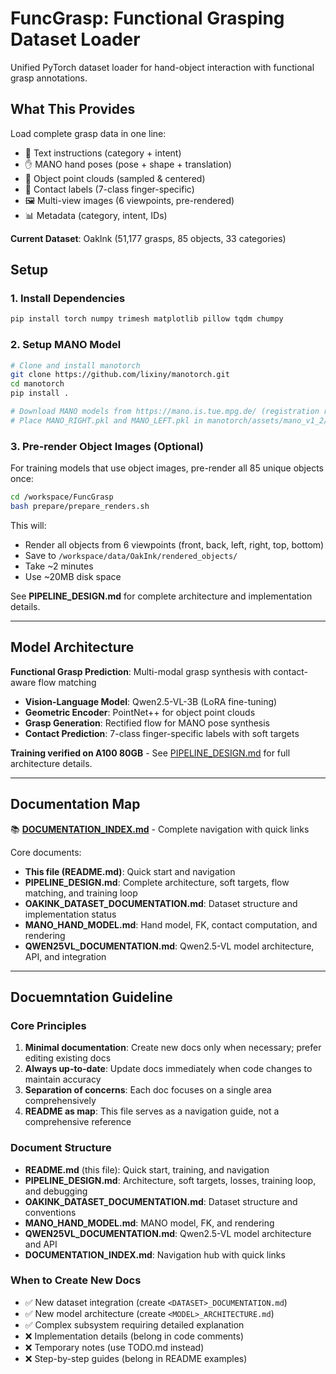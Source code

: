 # FuncGrasp: Functional Grasping Dataset Loader

Unified PyTorch dataset loader for hand-object interaction with functional grasp annotations.

## What This Provides

Load complete grasp data in one line:
- 📝 Text instructions (category + intent)
- ✋ MANO hand poses (pose + shape + translation)
- 🔷 Object point clouds (sampled & centered)
- 🎯 Contact labels (7-class finger-specific)
- 🖼️ Multi-view images (6 viewpoints, pre-rendered)
- 📊 Metadata (category, intent, IDs)

**Current Dataset**: OakInk (51,177 grasps, 85 objects, 33 categories)

## Setup

### 1. Install Dependencies

```bash
pip install torch numpy trimesh matplotlib pillow tqdm chumpy
```

### 2. Setup MANO Model

```bash
# Clone and install manotorch
git clone https://github.com/lixiny/manotorch.git
cd manotorch
pip install .

# Download MANO models from https://mano.is.tue.mpg.de/ (registration required)
# Place MANO_RIGHT.pkl and MANO_LEFT.pkl in manotorch/assets/mano_v1_2/models/
```

### 3. Pre-render Object Images (Optional)

For training models that use object images, pre-render all 85 unique objects once:

```bash
cd /workspace/FuncGrasp
bash prepare/prepare_renders.sh
```

This will:
- Render all objects from 6 viewpoints (front, back, left, right, top, bottom)
- Save to `/workspace/data/OakInk/rendered_objects/`
- Take ~2 minutes
- Use ~20MB disk space




See **PIPELINE_DESIGN.md** for complete architecture and implementation details.

---

## Model Architecture

**Functional Grasp Prediction**: Multi-modal grasp synthesis with contact-aware flow matching
- **Vision-Language Model**: Qwen2.5-VL-3B (LoRA fine-tuning)
- **Geometric Encoder**: PointNet++ for object point clouds
- **Grasp Generation**: Rectified flow for MANO pose synthesis
- **Contact Prediction**: 7-class finger-specific labels with soft targets

**Training verified on A100 80GB** - See [PIPELINE_DESIGN.md](PIPELINE_DESIGN.md) for full architecture details.

---

## Documentation Map

📚 **[DOCUMENTATION_INDEX.md](DOCUMENTATION_INDEX.md)** - Complete navigation with quick links

Core documents:
- **This file (README.md)**: Quick start and navigation
- **PIPELINE_DESIGN.md**: Complete architecture, soft targets, flow matching, and training loop
- **OAKINK_DATASET_DOCUMENTATION.md**: Dataset structure and implementation status
- **MANO_HAND_MODEL.md**: Hand model, FK, contact computation, and rendering
- **QWEN25VL_DOCUMENTATION.md**: Qwen2.5-VL model architecture, API, and integration

---

## Docuemntation Guideline

### Core Principles
1. **Minimal documentation**: Create new docs only when necessary; prefer editing existing docs
2. **Always up-to-date**: Update docs immediately when code changes to maintain accuracy
3. **Separation of concerns**: Each doc focuses on a single area comprehensively
4. **README as map**: This file serves as a navigation guide, not a comprehensive reference

### Document Structure
- **README.md** (this file): Quick start, training, and navigation
- **PIPELINE_DESIGN.md**: Architecture, soft targets, losses, training loop, and debugging
- **OAKINK_DATASET_DOCUMENTATION.md**: Dataset structure and conventions
- **MANO_HAND_MODEL.md**: MANO model, FK, and rendering
- **QWEN25VL_DOCUMENTATION.md**: Qwen2.5-VL model architecture and API
- **DOCUMENTATION_INDEX.md**: Navigation hub with quick links

### When to Create New Docs
- ✅ New dataset integration (create `<DATASET>_DOCUMENTATION.md`)
- ✅ New model architecture (create `<MODEL>_ARCHITECTURE.md`)
- ✅ Complex subsystem requiring detailed explanation
- ❌ Implementation details (belong in code comments)
- ❌ Temporary notes (use TODO.md instead)
- ❌ Step-by-step guides (belong in README examples)
